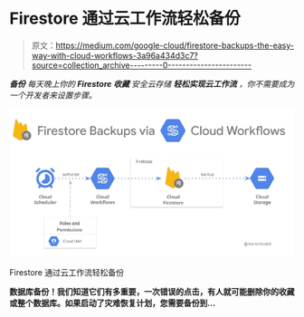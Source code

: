 # Firestore 通过云工作流轻松备份

> 原文：<https://medium.com/google-cloud/firestore-backups-the-easy-way-with-cloud-workflows-3a96a434d3c7?source=collection_archive---------0----------------------->

***备份*** *每天晚上你的* ***Firestore 收藏*** *安全云存储* ***轻松实现云工作流*** *，你不需要成为一个开发者来设置步骤。*

![](img/44791d7a6e062f9383904e277b55fe59.png)

Firestore 通过云工作流轻松备份

**数据库备份！我们知道它们有多重要，一次错误的点击，有人就可能删除你的收藏或整个数据库。如果启动了灾难恢复计划，您需要备份到…**